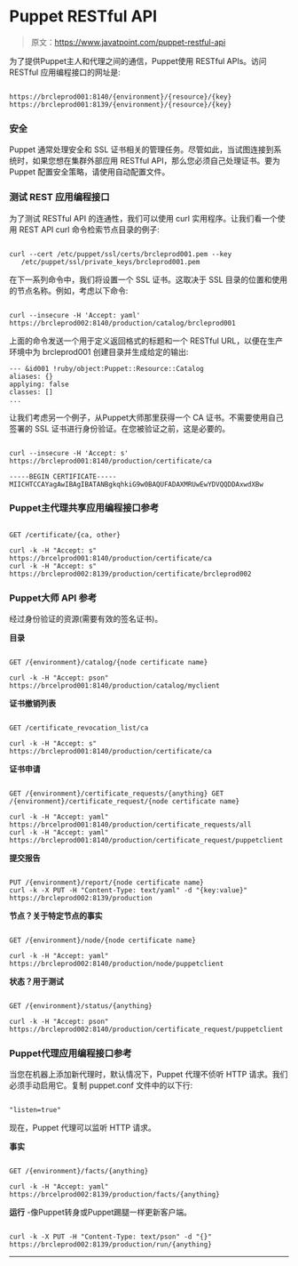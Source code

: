 # Puppet RESTful API

> 原文：<https://www.javatpoint.com/puppet-restful-api>

为了提供Puppet主人和代理之间的通信，Puppet使用 RESTful APIs。访问 RESTful 应用编程接口的网址是:

```

https://brcleprod001:8140/{environment}/{resource}/{key} 
https://brcleprod001:8139/{environment}/{resource}/{key}

```

### 安全

Puppet 通常处理安全和 SSL 证书相关的管理任务。尽管如此，当试图连接到系统时，如果您想在集群外部应用 RESTful API，那么您必须自己处理证书。要为 Puppet 配置安全策略，请使用自动配置文件。

### 测试 REST 应用编程接口

为了测试 RESTful API 的连通性，我们可以使用 curl 实用程序。让我们看一个使用 REST API curl 命令检索节点目录的例子:

```

curl --cert /etc/puppet/ssl/certs/brcleprod001.pem --key 
   /etc/puppet/ssl/private_keys/brcleprod001.pem

```

在下一系列命令中，我们将设置一个 SSL 证书。这取决于 SSL 目录的位置和使用的节点名称。例如，考虑以下命令:

```

curl --insecure -H 'Accept: yaml' 
https://brcleprod002:8140/production/catalog/brcleprod001

```

上面的命令发送一个用于定义返回格式的标题和一个 RESTful URL，以便在生产环境中为 brcleprod001 创建目录并生成给定的输出:

```
--- &id001 !ruby/object:Puppet::Resource::Catalog 
aliases: {} 
applying: false 
classes: [] 
...

```

让我们考虑另一个例子，从Puppet大师那里获得一个 CA 证书。不需要使用自己签署的 SSL 证书进行身份验证。在您被验证之前，这是必要的。

```

curl --insecure -H 'Accept: s' https://brcleprod001:8140/production/certificate/ca

-----BEGIN CERTIFICATE-----
MIICHTCCAYagAwIBAgIBATANBgkqhkiG9w0BAQUFADAXMRUwEwYDVQQDDAxwdXBw

```

### Puppet主代理共享应用编程接口参考

```

GET /certificate/{ca, other}  

curl -k -H "Accept: s" https://brcelprod001:8140/production/certificate/ca 
curl -k -H "Accept: s" https://brcleprod002:8139/production/certificate/brcleprod002 

```

### Puppet大师 API 参考

经过身份验证的资源(需要有效的签名证书)。

**目录**

```

GET /{environment}/catalog/{node certificate name} 

curl -k -H "Accept: pson" https://brcelprod001:8140/production/catalog/myclient

```

**证书撤销列表**

```

GET /certificate_revocation_list/ca 

curl -k -H "Accept: s" https://brcleprod001:8140/production/certificate/ca 

```

**证书申请**

```

GET /{environment}/certificate_requests/{anything} GET 
/{environment}/certificate_request/{node certificate name}  

curl -k -H "Accept: yaml" https://brcelprod001:8140/production/certificate_requests/all 
curl -k -H "Accept: yaml" https://brcleprod001:8140/production/certificate_request/puppetclient 

```

**提交报告**

```

PUT /{environment}/report/{node certificate name}  
curl -k -X PUT -H "Content-Type: text/yaml" -d "{key:value}" https://brcleprod002:8139/production

```

**节点？关于特定节点的事实**

```

GET /{environment}/node/{node certificate name}  

curl -k -H "Accept: yaml" https://brcleprod002:8140/production/node/puppetclient

```

**状态？用于测试**

```

GET /{environment}/status/{anything}  

curl -k -H "Accept: pson" https://brcleprod002:8140/production/certificate_request/puppetclient

```

### Puppet代理应用编程接口参考

当您在机器上添加新代理时，默认情况下，Puppet 代理不侦听 HTTP 请求。我们必须手动启用它。复制 puppet.conf 文件中的以下行:

```

"listen=true"  

```

现在，Puppet 代理可以监听 HTTP 请求。

**事实**

```

GET /{environment}/facts/{anything}  

curl -k -H "Accept: yaml" https://brcelprod002:8139/production/facts/{anything}

```

**运行** -像Puppet转身或Puppet踢腿一样更新客户端。

```

curl -k -X PUT -H "Content-Type: text/pson" -d "{}" 
https://brcleprod002:8139/production/run/{anything}

```

* * *